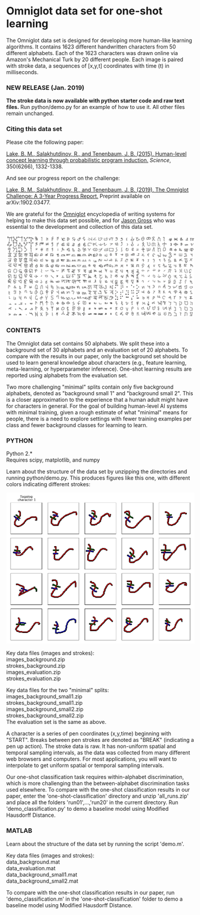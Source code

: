 # Omniglot data set for one-shot learning

The Omniglot data set is designed for developing more human-like learning algorithms. It contains 1623 different handwritten characters from 50 different alphabets. Each of the 1623 characters was drawn online via Amazon's Mechanical Turk by 20 different people. Each image is paired with stroke data, a sequences of [x,y,t] coordinates with time (t) in milliseconds.

### NEW RELEASE (Jan. 2019)

**The stroke data is now available with python starter code and raw text files.** Run python/demo.py for an example of how to use it. All other files remain unchanged.

### Citing this data set
Please cite the following paper:

[Lake, B. M., Salakhutdinov, R., and Tenenbaum, J. B. (2015). Human-level concept learning through probabilistic program induction.](http://www.sciencemag.org/content/350/6266/1332.short) _Science_, 350(6266), 1332-1338.

And see our progress report on the challenge:

[Lake, B. M., Salakhutdinov, R., and Tenenbaum, J. B. (2019). The Omniglot Challenge: A 3-Year Progress Report.](https://arxiv.org/abs/1902.03477) Preprint available on arXiv:1902.03477. 

We are grateful for the [Omniglot](http://www.omniglot.com/) encyclopedia of writing systems for helping to make this data set possible, and for [Jason Gross](https://people.csail.mit.edu/jgross/) who was essential to the development and collection of this data set.

![Visualization of Omniglot dataset.](omniglot_grid.jpg)

### CONTENTS
The Omniglot data set contains 50 alphabets. We split these into a background set of 30 alphabets and an evaluation set of 20 alphabets. To compare with the results in our paper, only the background set should be used to learn general knowledge about characters (e.g., feature learning, meta-learning, or hyperparameter inference). One-shot learning results are reported using alphabets from the evaluation set.

Two more challenging  "minimal" splits contain only five background alphabets, denoted as "background small 1" and "background small 2". This is a closer approximation to the experience that a human adult might have for characters in general.  For the goal of building human-level AI systems with minimal training, given a rough estimate of what "minimal" means for people, there is a need to explore settings with fewer training examples per class and fewer background classes for learning to learn.

### PYTHON

Python 2.*   
Requires scipy, matplotlib, and numpy   

Learn about the structure of the data set by unzipping the directories and running python/demo.py. This produces figures like this one, with different colors indicating different strokes:

<img src="demo_strokes.png" alt="Example figure from python/demo.py" width="600"/>   

Key data files (images and strokes):  
images_background.zip   
strokes_background.zip   
images_evaluation.zip   
strokes_evaluation.zip  

Key data files for the two "minimal" splits:      
images_background_small1.zip   
strokes_background_small1.zip   
images_background_small2.zip   
strokes_background_small2.zip    
The evaluation set is the same as above.        

A character is a series of pen coordinates (x,y,time) beginning with "START". Breaks between pen strokes are denoted as "BREAK" (indicating a pen up action). The stroke data is raw. It has non-uniform spatial and temporal sampling intervals, as the data was collected from many different web browsers and computers. For most applications, you will want to interpolate to get uniform spatial or temporal sampling intervals.

Our one-shot classification task requires within-alphabet discrimination, which is more challenging than the between-alphabet discrimination tasks used elsewhere. To compare with the one-shot classification results in our paper, enter the 'one-shot-classification' directory and unzip 'all_runs.zip' and place all the folders 'run01',...,'run20' in the current directory. Run 'demo_classification.py' to demo a baseline model using Modified Hausdorff Distance. 

### MATLAB

Learn about the structure of the data set by running the script 'demo.m'.   

Key data files (images and strokes):   
data_background.mat   
data_evaluation.mat   
data_background_small1.mat   
data_background_small2.mat   

To compare with the one-shot classification results in our paper, run 'demo_classification.m' in the 'one-shot-classification' folder to demo a baseline model using Modified Hausdorff Distance.
